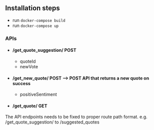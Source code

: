 ## Installation steps

- run ```docker-compose build```
- run ```docker-compose up```

### APIs

 - #### /get_quote_suggestion/ POST  
    - quoteId
    - newVote
 - #### /get_new_quote/ POST  --> POST API that returns a new quote on success
    - positiveSentiment
 - #### /get_quote/<quoteId> GET


The API endpoints needs to be fixed to proper route path format. e.g. /get_quote_suggestion/ to /suggested_quotes

